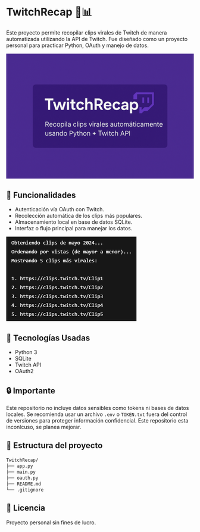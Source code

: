 # TwitchRecap 🎥📊

Este proyecto permite recopilar clips virales de Twitch de manera automatizada utilizando la API de Twitch. Fue diseñado como un proyecto personal para practicar Python, OAuth y manejo de datos.

![Banner](TwitchRecap_banner.png)

## 🚀 Funcionalidades
- Autenticación vía OAuth con Twitch.
- Recolección automática de los clips más populares.
- Almacenamiento local en base de datos SQLite.
- Interfaz o flujo principal para manejar los datos.

![Demo](demo.png)

## 🧠 Tecnologías Usadas
- Python 3
- SQLite
- Twitch API
- OAuth2

## 🔒 Importante
Este repositorio no incluye datos sensibles como tokens ni bases de datos locales. Se recomienda usar un archivo `.env` o `TOKEN.txt` fuera del control de versiones para proteger información confidencial.
Este repositorio esta inconlcuso, se planea mejorar.

## 📂 Estructura del proyecto

```
TwitchRecap/
├── app.py
├── main.py
├── oauth.py
├── README.md
└── .gitignore
```

## 📄 Licencia
Proyecto personal sin fines de lucro.
